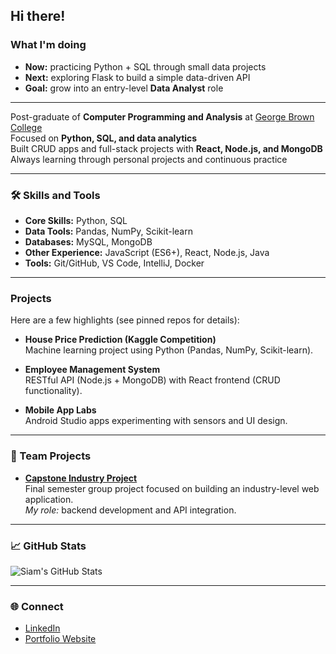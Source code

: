 
## Hi there!

### What I'm doing
- **Now:** practicing Python + SQL through small data projects  
- **Next:** exploring Flask to build a simple data-driven API  
- **Goal:** grow into an entry-level **Data Analyst** role  

---

 Post-graduate of **Computer Programming and Analysis** at [George Brown College](https://www.georgebrown.ca/)  
 Focused on **Python, SQL, and data analytics**  
 Built CRUD apps and full-stack projects with **React, Node.js, and MongoDB**   
 Always learning through personal projects and continuous practice  

---

### 🛠️ Skills and Tools
- **Core Skills:** Python, SQL  
- **Data Tools:** Pandas, NumPy, Scikit-learn  
- **Databases:** MySQL, MongoDB  
- **Other Experience:** JavaScript (ES6+), React, Node.js, Java  
- **Tools:** Git/GitHub, VS Code, IntelliJ, Docker  

---

###  Projects
Here are a few highlights (see pinned repos for details):

-  **House Price Prediction (Kaggle Competition)**  
  Machine learning project using Python (Pandas, NumPy, Scikit-learn).  

-  **Employee Management System**  
  RESTful API (Node.js + MongoDB) with React frontend (CRUD functionality).  

-  **Mobile App Labs**  
  Android Studio apps experimenting with sensors and UI design.

---

### 🤝 Team Projects
- **[Capstone Industry Project](https://github.com/Bajorum/Capstone-IndustryProject-frontend)**  
  Final semester group project focused on building an industry-level web application.  
  *My role:* backend development and API integration.  

---

### 📈 GitHub Stats
![Siam's GitHub Stats](https://github-readme-stats.vercel.app/api?username=siam9922&show_icons=true&theme=radical)

---

### 🌐 Connect
- [LinkedIn](https://www.linkedin.com/in/siam-hasan-bb5343377/) 
- [Portfolio Website](#) 

